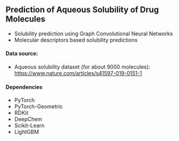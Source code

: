 ## Prediction of Aqueous Solubility of Drug Molecules

- Solubility prediction using Graph Convolutional Neural Networks
- Molecular descriptors based solubility predictions

#### Data source:
- Aqueous solubility dataset (for about 9000 molecules): https://www.nature.com/articles/s41597-019-0151-1

#### Dependencies
- PyTorch
- PyTorch-Geometric
- RDKit
- DeepChem
- Scikit-Learn
- LightGBM

